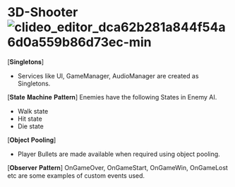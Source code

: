 # 3D-Shooter![clideo_editor_dca62b281a844f54a6d0a559b86d73ec-min](https://github.com/Nikhil2194/3D-Shooter/assets/99640381/a5f281fb-d37e-49e1-92cd-90c66ca4ad57)

[𝐒𝐢𝐧𝐠𝐥𝐞𝐭𝐨𝐧𝐬]
- Services like UI, GameManager, AudioManager are created as Singletons.

[𝐒𝐭𝐚𝐭𝐞 𝐌𝐚𝐜𝐡𝐢𝐧𝐞 𝐏𝐚𝐭𝐭𝐞𝐫𝐧]
Enemies have the following States in Enemy AI.
- Walk state
- Hit state
- Die state

[𝐎𝐛𝐣𝐞𝐜𝐭 𝐏𝐨𝐨𝐥𝐢𝐧𝐠]
- Player Bullets are made available when required using object pooling.

[𝐎𝐛𝐬𝐞𝐫𝐯𝐞𝐫 𝐏𝐚𝐭𝐭𝐞𝐫𝐧]
OnGameOver, OnGameStart, OnGameWin, OnGameLost etc are some examples of custom events used.
